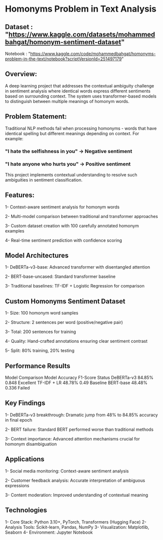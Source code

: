 # Homonyms Problem in Text Analysis
## Dataset : "https://www.kaggle.com/datasets/mohammedbahgat/homonym-sentiment-dataset"
Notebook : "https://www.kaggle.com/code/mohammedbahgat/homonyms-problem-in-the-text/notebook?scriptVersionId=251497179"

## Overview:
A deep learning project that addresses the contextual ambiguity challenge in sentiment analysis where identical words express different sentiments based on surrounding context. The system uses transformer-based models to distinguish between multiple meanings of homonym words.

## Problem Statement:
Traditional NLP methods fail when processing homonyms - words that have identical spelling but different meanings depending on context. For example:

### "I hate the selfishness in you" → Negative sentiment

### "I hate anyone who hurts you" → Positive sentiment

This project implements contextual understanding to resolve such ambiguities in sentiment classification.

## Features:
1- Context-aware sentiment analysis for homonym words

2- Multi-model comparison between traditional and transformer approaches

3- Custom dataset creation with 100 carefully annotated homonym examples

4- Real-time sentiment prediction with confidence scoring

## Model Architectures
1- DeBERTa-v3-base: Advanced transformer with disentangled attention

2- BERT-base-uncased: Standard transformer baseline

3- Traditional baselines: TF-IDF + Logistic Regression for comparison

## Custom Homonyms Sentiment Dataset
1- Size: 100 homonym word samples

2- Structure: 2 sentences per word (positive/negative pair)

3- Total: 200 sentences for training

4- Quality: Hand-crafted annotations ensuring clear sentiment contrast

5- Split: 80% training, 20% testing

## Performance Results
Model Comparison
Model	Accuracy	F1-Score	Status
DeBERTa-v3	84.85%	0.848	Excellent
TF-IDF + LR	48.78%	0.49	Baseline
BERT-base	48.48%	0.336	Failed

## Key Findings
1- DeBERTa-v3 breakthrough: Dramatic jump from 48% to 84.85% accuracy in final epoch

2- BERT failure: Standard BERT performed worse than traditional methods

3- Context importance: Advanced attention mechanisms crucial for homonym disambiguation

## Applications
1- Social media monitoring: Context-aware sentiment analysis

2- Customer feedback analysis: Accurate interpretation of ambiguous expressions

3- Content moderation: Improved understanding of contextual meaning

## Technologies
1- Core Stack: Python 3.10+, PyTorch, Transformers (Hugging Face)
2- Analysis Tools: Scikit-learn, Pandas, NumPy
3- Visualization: Matplotlib, Seaborn
4- Environment: Jupyter Notebook
